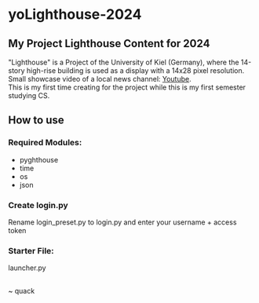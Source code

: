 # yoLighthouse-2024
## My Project Lighthouse Content for 2024

"Lighthouse" is a Project of the University of Kiel (Germany), where the 14-story high-rise building is used as a display with a 14x28 pixel resolution. \
Small showcase video of a local news channel: [Youtube](https://www.youtube.com/watch?v=PXcdI0gnodA). \
This is my first time creating for the project while this is my first semester studying CS. 

## How to use

### Required Modules:
- pyghthouse
- time
- os
- json

### Create login.py
Rename login_preset.py to login.py and enter your username + access token

### Starter File:
launcher.py

##

~ quack
